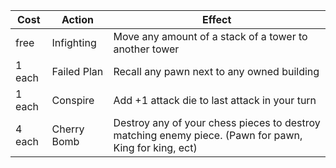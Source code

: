 | Cost   | Action      | Effect                                                                                                |
| ------ | ----------- | ----------------------------------------------------------------------------------------------------- |
| free   | Infighting  | Move any amount of a stack of a tower to another tower                                                |
| 1 each | Failed Plan | Recall any pawn next to any owned building                                                            |
| 1 each | Conspire    | Add +1 attack die to last attack in your turn                                                         |
| 4 each | Cherry Bomb | Destroy any of your chess pieces to destroy matching enemy piece. (Pawn for pawn, King for king, ect) |
